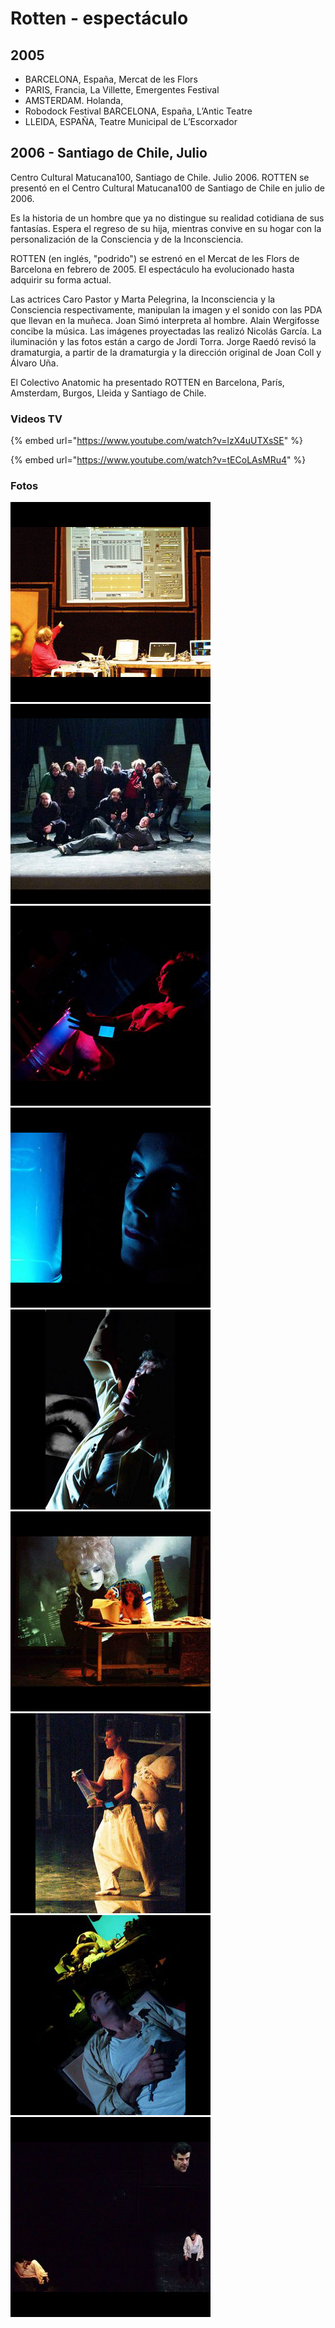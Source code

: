 # Rotten - espectáculo

## 2005

* BARCELONA, España, Mercat de les Flors 
* PARIS, Francia, La Villette, Emergentes Festival 
* AMSTERDAM. Holanda, 
* Robodock Festival BARCELONA, España, L’Antic Teatre 
* LLEIDA, ESPAÑA, Teatre Municipal de L’Escorxador

## 2006 - Santiago de Chile, Julio

Centro Cultural Matucana100, Santiago de Chile. Julio 2006. ROTTEN se presentó en el Centro Cultural Matucana100 de Santiago de Chile en julio de 2006.

Es la historia de un hombre que ya no distingue su realidad cotidiana de sus fantasías. Espera el regreso de su hija, mientras convive en su hogar con la personalización de la Consciencia y de la Inconsciencia.

ROTTEN \(en inglés, "podrido"\) se estrenó en el Mercat de les Flors de Barcelona en febrero de 2005. El espectáculo ha evolucionado hasta adquirir su forma actual.

Las actrices Caro Pastor y Marta Pelegrina, la Inconsciencia y la Consciencia respectivamente, manipulan la imagen y el sonido con las PDA que llevan en la muñeca. Joan Simó interpreta al hombre. Alain Wergifosse concibe la música. Las imágenes proyectadas las realizó Nicolás García. La iluminación y las fotos están a cargo de Jordi Torra. Jorge Raedó revisó la dramaturgia, a partir de la dramaturgia y la dirección original de Joan Coll y Álvaro Uña.

El Colectivo Anatomic ha presentado ROTTEN en Barcelona, París, Amsterdam, Burgos, Lleida y Santiago de Chile.

### Videos TV

{% embed url="https://www.youtube.com/watch?v=lzX4uUTXsSE" %}



{% embed url="https://www.youtube.com/watch?v=tECoLAsMRu4" %}



### Fotos

![](../../.gitbook/assets/rotten-chile-1-.jpg) ![](../../.gitbook/assets/rotten-chile-2-.jpg) ![](../../.gitbook/assets/rotten-chile-3-.jpg) ![](../../.gitbook/assets/rotten-chile-4-.jpg) ![](../../.gitbook/assets/rotten-chile-5-.jpg) ![](../../.gitbook/assets/rotten-chile-6-.jpg) ![](../../.gitbook/assets/rotten-chile-7-.jpg) ![](../../.gitbook/assets/rotten-chile-8-.jpg) ![](../../.gitbook/assets/rotten-chile-9-.jpg)

